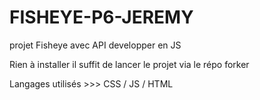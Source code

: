 # FISHEYE-P6-JEREMY
projet Fisheye avec API developper en JS

Rien à installer il suffit de lancer le projet via le répo forker

Langages utilisés >>> CSS / JS / HTML 
